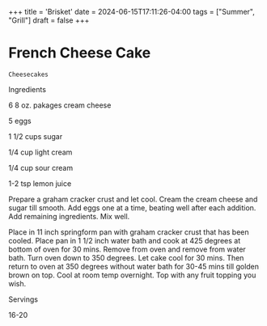 +++
title = 'Brisket'
date = 2024-06-15T17:11:26-04:00
tags = ["Summer", "Grill"]
draft = false
+++
# French Cheese Cake

`Cheesecakes`

 

  Ingredients  

  6 8 oz. pakages cream cheese

5 eggs

1 1/2 cups sugar

1/4 cup light cream

1/4 cup sour cream

1-2 tsp lemon juice

Prepare a graham cracker crust and let cool. Cream the cream cheese and sugar till smooth. Add eggs one at a time, beating well after each addition. Add remaining ingredients. Mix well.

Place in 11 inch springform pan with graham cracker crust that has been cooled. Place pan in 1 1/2 inch water bath and cook at 425 degrees at bottom of oven for 30 mins. Remove from oven and remove from water bath. Turn oven down to 350 degrees. Let cake cool for 30 mins. Then return to oven at 350 degrees without water bath for 30-45 mins till golden brown on top. Cool at room temp overnight. Top with any fruit topping you wish.  

   Servings  

  16-20  

 
